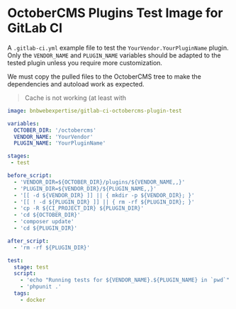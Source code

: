 # OctoberCMS Plugins Test Image for GitLab CI

A `.gitlab-ci.yml` example file to test the `YourVendor.YourPluginName`
 plugin. Only the `VENDOR_NAME` and `PLUGIN_NAME` variables should be 
 adapted to the tested plugin unless you require more customization.
 
We must copy the pulled files to the OctoberCMS tree to make the 
 dependencies and autoload work as expected.
  
> Cache is not working (at least with 


```YAML
image: bnbwebexpertise/gitlab-ci-octobercms-plugin-test

variables:
  OCTOBER_DIR: '/octobercms'
  VENDOR_NAME: 'YourVendor'
  PLUGIN_NAME: 'YourPluginName'

stages:
 - test

before_script:
  - 'VENDOR_DIR=${OCTOBER_DIR}/plugins/${VENDOR_NAME,,}'
  - 'PLUGIN_DIR=${VENDOR_DIR}/${PLUGIN_NAME,,}'
  - '[[ -d ${VENDOR_DIR} ]] || { mkdir -p ${VENDOR_DIR}; }'
  - '[[ ! -d ${PLUGIN_DIR} ]] || { rm -rf ${PLUGIN_DIR}; }'
  - 'cp -R ${CI_PROJECT_DIR} ${PLUGIN_DIR}'
  - 'cd ${OCTOBER_DIR}'
  - 'composer update'
  - 'cd ${PLUGIN_DIR}'

after_script:
  - 'rm -rf ${PLUGIN_DIR}'

test:
  stage: test
  script:
    - 'echo "Running tests for ${VENDOR_NAME}.${PLUGIN_NAME} in `pwd`"'
    - 'phpunit .'
  tags:
    - docker
```


